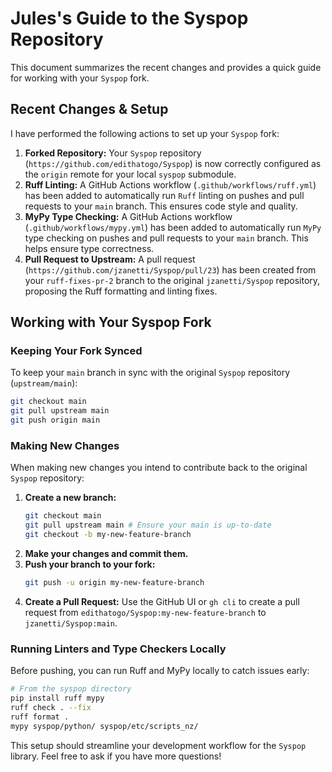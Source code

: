 # Jules's Guide to the Syspop Repository

This document summarizes the recent changes and provides a quick guide for working with your `Syspop` fork.

## Recent Changes & Setup

I have performed the following actions to set up your `Syspop` fork:

1.  **Forked Repository:** Your `Syspop` repository (`https://github.com/edithatogo/Syspop`) is now correctly configured as the `origin` remote for your local `syspop` submodule.
2.  **Ruff Linting:** A GitHub Actions workflow (`.github/workflows/ruff.yml`) has been added to automatically run `Ruff` linting on pushes and pull requests to your `main` branch. This ensures code style and quality.
3.  **MyPy Type Checking:** A GitHub Actions workflow (`.github/workflows/mypy.yml`) has been added to automatically run `MyPy` type checking on pushes and pull requests to your `main` branch. This helps ensure type correctness.
4.  **Pull Request to Upstream:** A pull request (`https://github.com/jzanetti/Syspop/pull/23`) has been created from your `ruff-fixes-pr-2` branch to the original `jzanetti/Syspop` repository, proposing the Ruff formatting and linting fixes.

## Working with Your Syspop Fork

### Keeping Your Fork Synced

To keep your `main` branch in sync with the original `Syspop` repository (`upstream/main`):

```bash
git checkout main
git pull upstream main
git push origin main
```

### Making New Changes

When making new changes you intend to contribute back to the original `Syspop` repository:

1.  **Create a new branch:**
    ```bash
    git checkout main
    git pull upstream main # Ensure your main is up-to-date
    git checkout -b my-new-feature-branch
    ```
2.  **Make your changes and commit them.**
3.  **Push your branch to your fork:**
    ```bash
    git push -u origin my-new-feature-branch
    ```
4.  **Create a Pull Request:** Use the GitHub UI or `gh cli` to create a pull request from `edithatogo/Syspop:my-new-feature-branch` to `jzanetti/Syspop:main`.

### Running Linters and Type Checkers Locally

Before pushing, you can run Ruff and MyPy locally to catch issues early:

```bash
# From the syspop directory
pip install ruff mypy
ruff check . --fix
ruff format .
mypy syspop/python/ syspop/etc/scripts_nz/
```

This setup should streamline your development workflow for the `Syspop` library. Feel free to ask if you have more questions!
